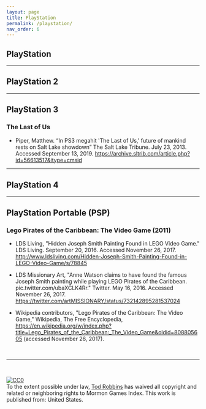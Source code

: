 ```yaml
---
layout: page
title: PlayStation
permalink: /playstation/
nav_order: 6
---
```


## PlayStation<a name="playstation"></a>

---

## PlayStation 2<a name="playstation-2"></a>

---

## PlayStation 3<a name="playstation-3"></a>

### The Last of Us<a name="the-last-of-us"></a>

- Piper, Matthew. “In PS3 megahit 'The Last of Us,' future of mankind rests on Salt Lake showdown” The Salt Lake Tribune. July 23, 2013. Accessed September 13, 2019. <https://archive.sltrib.com/article.php?id=56613517&itype=cmsid>

---

## PlayStation 4<a name="playstation-4"></a>

---

## PlayStation Portable (PSP)<a name="playstation-portable"></a>

### Lego Pirates of the Caribbean: The Video Game (2011)<a name="lego-pirates-of-the-caribbean"></a>

- <a name="ref1"></a>LDS Living, "Hidden Joseph Smith Painting Found in LEGO Video Game." LDS Living. September 20, 2016. Accessed November 26, 2017. <http://www.ldsliving.com/Hidden-Joseph-Smith-Painting-Found-in-LEGO-Video-Game/s/78845>

- <a name="ref2"></a>LDS Missionary Art, "Anne Watson claims to have found the famous Joseph Smith painting while playing LEGO Pirates of the Caribbean. pic.twitter.com/ubaXCLK4Rr." Twitter. May 16, 2016. Accessed November 26, 2017. <https://twitter.com/artMISSIONARY/status/732142895281537024>

- <a name="ref3"></a>Wikipedia contributors, "Lego Pirates of the Caribbean: The Video Game," Wikipedia, The Free Encyclopedia, <https://en.wikipedia.org/w/index.php?title=Lego_Pirates_of_the_Caribbean:_The_Video_Game&oldid=808805605> (accessed November 26, 2017).

<br />

---

<br />
<p xmlns:dct="http://purl.org/dc/terms/" xmlns:vcard="http://www.w3.org/2001/vcard-rdf/3.0#">
  <a rel="license"
     href="http://creativecommons.org/publicdomain/zero/1.0/">
    <img src="http://i.creativecommons.org/p/zero/1.0/88x31.png" style="border-style: none;" alt="CC0" />
  </a>
  <br />
  To the extent possible under law,
  <a rel="dct:publisher"
     href="https://todrobbins.com/mormon-games-index/">
    <span property="dct:title">Tod Robbins</span></a>
  has waived all copyright and related or neighboring rights to
  <span property="dct:title">Mormon Games Index</span>.
This work is published from:
<span property="vcard:Country" datatype="dct:ISO3166"
      content="US" about="https://todrobbins.com/mormon-games-index/">
  United States</span>.
</p>
